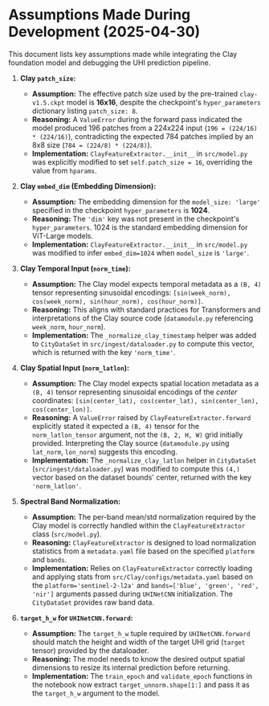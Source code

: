 # Assumptions Made During Development (2025-04-30)

This document lists key assumptions made while integrating the Clay foundation model and debugging the UHI prediction pipeline.

1.  **Clay `patch_size`:**
    *   **Assumption:** The effective patch size used by the pre-trained `clay-v1.5.ckpt` model is **16x16**, despite the checkpoint's `hyper_parameters` dictionary listing `patch_size: 8`.
    *   **Reasoning:** A `ValueError` during the forward pass indicated the model produced 196 patches from a 224x224 input (`196 = (224/16) * (224/16)`), contradicting the expected 784 patches implied by an 8x8 size (`784 = (224/8) * (224/8)`).
    *   **Implementation:** `ClayFeatureExtractor.__init__` in `src/model.py` was explicitly modified to set `self.patch_size = 16`, overriding the value from `hparams`.

2.  **Clay `embed_dim` (Embedding Dimension):**
    *   **Assumption:** The embedding dimension for the `model_size: 'large'` specified in the checkpoint `hyper_parameters` is **1024**.
    *   **Reasoning:** The `'dim'` key was not present in the checkpoint's `hyper_parameters`. 1024 is the standard embedding dimension for ViT-Large models.
    *   **Implementation:** `ClayFeatureExtractor.__init__` in `src/model.py` was modified to infer `embed_dim=1024` when `model_size` is `'large'`.

3.  **Clay Temporal Input (`norm_time`):**
    *   **Assumption:** The Clay model expects temporal metadata as a `(B, 4)` tensor representing sinusoidal encodings: `[sin(week_norm), cos(week_norm), sin(hour_norm), cos(hour_norm)]`.
    *   **Reasoning:** This aligns with standard practices for Transformers and interpretations of the Clay source code (`datamodule.py` referencing `week_norm`, `hour_norm`).
    *   **Implementation:** The `_normalize_clay_timestamp` helper was added to `CityDataSet` in `src/ingest/dataloader.py` to compute this vector, which is returned with the key `'norm_time'`.

4.  **Clay Spatial Input (`norm_latlon`):**
    *   **Assumption:** The Clay model expects spatial location metadata as a `(B, 4)` tensor representing sinusoidal encodings of the *center* coordinates: `[sin(center_lat), cos(center_lat), sin(center_lon), cos(center_lon)]`.
    *   **Reasoning:** A `ValueError` raised by `ClayFeatureExtractor.forward` explicitly stated it expected a `(B, 4)` tensor for the `norm_latlon_tensor` argument, not the `(B, 2, H, W)` grid initially provided. Interpreting the Clay source (`datamodule.py` using `lat_norm`, `lon_norm`) suggests this encoding.
    *   **Implementation:** The `_normalize_clay_latlon` helper in `CityDataSet` (`src/ingest/dataloader.py`) was modified to compute this `(4,)` vector based on the dataset bounds' center, returned with the key `'norm_latlon'`.

5.  **Spectral Band Normalization:**
    *   **Assumption:** The per-band mean/std normalization required by the Clay model is correctly handled within the `ClayFeatureExtractor` class (`src/model.py`).
    *   **Reasoning:** `ClayFeatureExtractor` is designed to load normalization statistics from a `metadata.yaml` file based on the specified `platform` and `bands`.
    *   **Implementation:** Relies on `ClayFeatureExtractor` correctly loading and applying stats from `src/Clay/configs/metadata.yaml` based on the `platform='sentinel-2-l2a'` and `bands=['blue', 'green', 'red', 'nir']` arguments passed during `UHINetCNN` initialization. The `CityDataSet` provides raw band data.

6.  **`target_h_w` for `UHINetCNN.forward`:**
    *   **Assumption:** The `target_h_w` tuple required by `UHINetCNN.forward` should match the height and width of the target UHI grid (`target` tensor) provided by the dataloader.
    *   **Reasoning:** The model needs to know the desired output spatial dimensions to resize its internal prediction before returning.
    *   **Implementation:** The `train_epoch` and `validate_epoch` functions in the notebook now extract `target_unnorm.shape[1:]` and pass it as the `target_h_w` argument to the model. 
